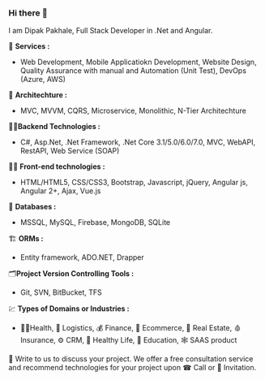 ### Hi there 👋

I am Dipak Pakhale, Full Stack Developer in .Net and Angular.

🌈 **Services :**  
- Web Development, Mobile Applicatiokn Development, Website Design, Quality Assurance with manual and Automation (Unit Test), DevOps (Azure, AWS)

🧱 **Architechture :**
- MVC, MVVM, CQRS, Microservice, Monolithic, N-Tier Architechture

🧑‍💻**Backend Technologies :**
- C#, Asp.Net, .Net Framework, .Net Core 3.1/5.0/6.0/7.0, MVC, WebAPI, RestAPI, Web Service (SOAP)

🧑‍💻 **Front-end technologies :**
- HTML/HTML5, CSS/CSS3, Bootstrap, Javascript, jQuery, Angular js, Angular 2+, Ajax, Vue.js

🛅 **Databases :**
- MSSQL, MySQL, Firebase, MongoDB, SQLite

🏗️ **ORMs :**
- Entity framework, ADO.NET, Drapper

🗂️**Project Version Controlling Tools :**
- Git, SVN, BitBucket, TFS

💹 **Types of Domains or Industries :**
- 🧑‍⚕️Health, 🧊 Logistics, 💰 Finance, 🛒 Ecommerce, 👷 Real Estate, 🩸 Insurance, ⚙️ CRM, 🏃 Healthy Life, 📒 Education, 🕸️ SAAS product

📝 Write to us to discuss your project. We offer a free consultation service and recommend technologies for your project upon ☎ Call or 💬 Invitation.
